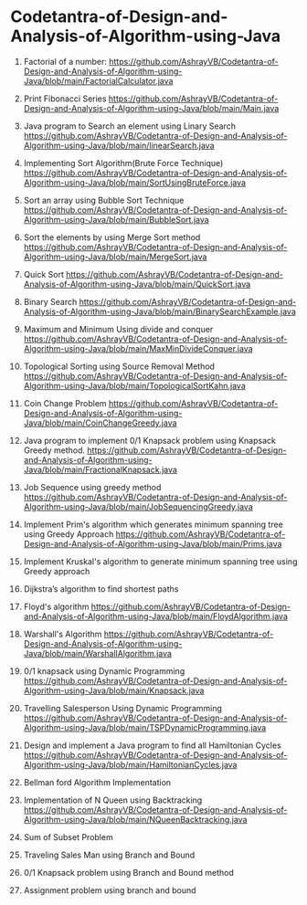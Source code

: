 # Codetantra-of-Design-and-Analysis-of-Algorithm-using-Java

1. Factorial of a number:
https://github.com/AshrayVB/Codetantra-of-Design-and-Analysis-of-Algorithm-using-Java/blob/main/FactorialCalculator.java

2. Print Fibonacci Series
https://github.com/AshrayVB/Codetantra-of-Design-and-Analysis-of-Algorithm-using-Java/blob/main/Main.java

3. Java program to Search an element using Linary Search
https://github.com/AshrayVB/Codetantra-of-Design-and-Analysis-of-Algorithm-using-Java/blob/main/linearSearch.java

4. Implementing Sort Algorithm(Brute Force Technique)
https://github.com/AshrayVB/Codetantra-of-Design-and-Analysis-of-Algorithm-using-Java/blob/main/SortUsingBruteForce.java

5. Sort an array using Bubble Sort Technique
https://github.com/AshrayVB/Codetantra-of-Design-and-Analysis-of-Algorithm-using-Java/blob/main/BubbleSort.java

6. Sort the elements by using Merge Sort method
https://github.com/AshrayVB/Codetantra-of-Design-and-Analysis-of-Algorithm-using-Java/blob/main/MergeSort.java

7. Quick Sort
https://github.com/AshrayVB/Codetantra-of-Design-and-Analysis-of-Algorithm-using-Java/blob/main/QuickSort.java

8. Binary Search
https://github.com/AshrayVB/Codetantra-of-Design-and-Analysis-of-Algorithm-using-Java/blob/main/BinarySearchExample.java

9. Maximum and Minimum Using divide and conquer
https://github.com/AshrayVB/Codetantra-of-Design-and-Analysis-of-Algorithm-using-Java/blob/main/MaxMinDivideConquer.java

10. Topological Sorting using Source Removal Method
https://github.com/AshrayVB/Codetantra-of-Design-and-Analysis-of-Algorithm-using-Java/blob/main/TopologicalSortKahn.java

11. Coin Change Problem
https://github.com/AshrayVB/Codetantra-of-Design-and-Analysis-of-Algorithm-using-Java/blob/main/CoinChangeGreedy.java

12. Java program to implement 0/1 Knapsack problem using Knapsack Greedy method.
https://github.com/AshrayVB/Codetantra-of-Design-and-Analysis-of-Algorithm-using-Java/blob/main/FractionalKnapsack.java

13. Job Sequence using greedy method
https://github.com/AshrayVB/Codetantra-of-Design-and-Analysis-of-Algorithm-using-Java/blob/main/JobSequencingGreedy.java

14. Implement Prim's algorithm which generates minimum spanning tree using Greedy Approach
https://github.com/AshrayVB/Codetantra-of-Design-and-Analysis-of-Algorithm-using-Java/blob/main/Prims.java

15. Implement Kruskal's algorithm to generate minimum spanning tree using Greedy approach

16. Dijkstra’s algorithm to find shortest paths

17. Floyd's algorithm
https://github.com/AshrayVB/Codetantra-of-Design-and-Analysis-of-Algorithm-using-Java/blob/main/FloydAlgorithm.java

18. Warshall's Algorithm
https://github.com/AshrayVB/Codetantra-of-Design-and-Analysis-of-Algorithm-using-Java/blob/main/WarshallAlgorithm.java

19. 0/1 knapsack using Dynamic Programming
https://github.com/AshrayVB/Codetantra-of-Design-and-Analysis-of-Algorithm-using-Java/blob/main/Knapsack.java

20. Travelling Salesperson Using Dynamic Programming
https://github.com/AshrayVB/Codetantra-of-Design-and-Analysis-of-Algorithm-using-Java/blob/main/TSPDynamicProgramming.java

21. Design and implement a Java program to find all Hamiltonian Cycles
https://github.com/AshrayVB/Codetantra-of-Design-and-Analysis-of-Algorithm-using-Java/blob/main/HamiltonianCycles.java

22. Bellman ford Algorithm Implementation

23. Implementation of N Queen using Backtracking
https://github.com/AshrayVB/Codetantra-of-Design-and-Analysis-of-Algorithm-using-Java/blob/main/NQueenBacktracking.java

24. Sum of Subset Problem

25. Traveling Sales Man using Branch and Bound

26. 0/1 Knapsack problem using Branch and Bound method

27. Assignment problem using branch and bound
